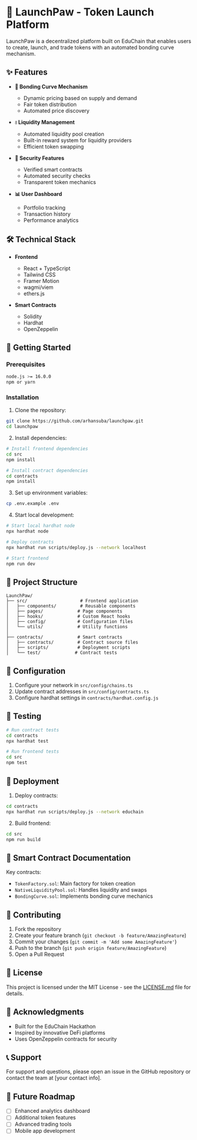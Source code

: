 # 🚀 LaunchPaw - Token Launch Platform

LaunchPaw is a decentralized platform built on EduChain that enables users to create, launch, and trade tokens with an automated bonding curve mechanism.

## ✨ Features

* **💫 Bonding Curve Mechanism**
   * Dynamic pricing based on supply and demand
   * Fair token distribution
   * Automated price discovery

* **💧 Liquidity Management**
   * Automated liquidity pool creation
   * Built-in reward system for liquidity providers
   * Efficient token swapping

* **🔐 Security Features**
   * Verified smart contracts
   * Automated security checks
   * Transparent token mechanics

* **📊 User Dashboard**
   * Portfolio tracking
   * Transaction history
   * Performance analytics

## 🛠️ Technical Stack

* **Frontend**
  * React + TypeScript
  * Tailwind CSS
  * Framer Motion
  * wagmi/viem
  * ethers.js

* **Smart Contracts**
  * Solidity
  * Hardhat
  * OpenZeppelin

## 🚀 Getting Started

### Prerequisites

```bash
node.js >= 16.0.0
npm or yarn
```

### Installation

1. Clone the repository:
```bash
git clone https://github.com/arhansuba/launchpaw.git
cd launchpaw
```

2. Install dependencies:
```bash
# Install frontend dependencies
cd src
npm install

# Install contract dependencies
cd contracts
npm install
```

3. Set up environment variables:
```bash
cp .env.example .env
```

4. Start local development:
```bash
# Start local hardhat node
npx hardhat node

# Deploy contracts
npx hardhat run scripts/deploy.js --network localhost

# Start frontend
npm run dev
```

## 📁 Project Structure

```
LaunchPaw/
├── src/                    # Frontend application
│   ├── components/         # Reusable components
│   ├── pages/             # Page components
│   ├── hooks/             # Custom React hooks
│   ├── config/            # Configuration files
│   └── utils/             # Utility functions
│
├── contracts/             # Smart contracts
│   ├── contracts/         # Contract source files
│   ├── scripts/           # Deployment scripts
│   └── test/             # Contract tests
```

## 🔧 Configuration

1. Configure your network in `src/config/chains.ts`
2. Update contract addresses in `src/config/contracts.ts`
3. Configure hardhat settings in `contracts/hardhat.config.js`

## 🧪 Testing

```bash
# Run contract tests
cd contracts
npx hardhat test

# Run frontend tests
cd src
npm test
```

## 🚀 Deployment

1. Deploy contracts:
```bash
cd contracts
npx hardhat run scripts/deploy.js --network educhain
```

2. Build frontend:
```bash
cd src
npm run build
```

## 📝 Smart Contract Documentation

Key contracts:
- `TokenFactory.sol`: Main factory for token creation
- `NativeLiquidityPool.sol`: Handles liquidity and swaps
- `BondingCurve.sol`: Implements bonding curve mechanics

## 🤝 Contributing

1. Fork the repository
2. Create your feature branch (`git checkout -b feature/AmazingFeature`)
3. Commit your changes (`git commit -m 'Add some AmazingFeature'`)
4. Push to the branch (`git push origin feature/AmazingFeature`)
5. Open a Pull Request

## 📄 License

This project is licensed under the MIT License - see the [LICENSE.md](LICENSE.md) file for details.

## 🙏 Acknowledgments

- Built for the EduChain Hackathon
- Inspired by innovative DeFi platforms
- Uses OpenZeppelin contracts for security

## 📞 Support

For support and questions, please open an issue in the GitHub repository or contact the team at [your contact info].

## 🔮 Future Roadmap

- [ ] Enhanced analytics dashboard
- [ ] Additional token features
- [ ] Advanced trading tools
- [ ] Mobile app development